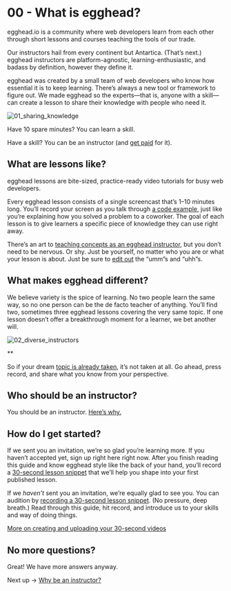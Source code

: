 # 00 - What is egghead?
egghead.io is a community where web developers learn from each other through short lessons and courses teaching the tools of our trade. 

Our instructors hail from every continent but Antartica. (That’s next.) egghead instructors are platform-agnostic, learning-enthusiastic, and badass by definition, however they define it.

egghead was created by a small team of web developers who know how essential it is to keep learning. There’s always a new tool or framework to figure out. We made egghead so the experts—that is, anyone with a skill—can create a lesson to share their knowledge with people who need it.


![01_sharing_knowledge](https://d2mxuefqeaa7sj.cloudfront.net/s_5998CB8F4ACAE04353DF55D78578CAC9F495218C5B780DCB121ECA0E8390328B_1530529136099_file.png)



Have 10 spare minutes? You can learn a skill. 

Have a skill? You can be an instructor (and [get paid](https://paper.dropbox.com/doc/FRoGSwr8LPNxoyd6ViWiE) for it).

## What are lessons like?

egghead lessons are bite-sized, practice-ready video tutorials for busy web developers. 

Every egghead lesson consists of a single screencast that’s 1–10 minutes long. You’ll record your screen as you talk through [a code example](https://paper.dropbox.com/doc/05-Create-your-code-example-cDZZONYRKCLyHsIKaIuSY), just like you’re explaining how you solved a problem to a coworker. The goal of each lesson is to give learners a specific piece of knowledge they can use right away.

There’s an art to [teaching concepts as an egghead instructor](https://paper.dropbox.com/doc/06-How-to-instruct-z72d73FEvscPjJwwGDLIS), but you don’t need to be nervous. Or shy. Just be yourself, no matter who you are or what your lesson is about. Just be sure to [edit out](https://paper.dropbox.com/doc/04-Edit-your-lesson-MeWShbq74RFNerLauz5AH) the “umm”s and “uhh”s.


## What makes egghead different?

We believe variety is the spice of learning. No two people learn the same way, so no one person can be the de facto teacher of anything. You’ll find two, sometimes three egghead lessons covering the very same topic. If one lesson doesn’t offer a breakthrough moment for a learner, we bet another will. 


![02_diverse_instructors](https://d2mxuefqeaa7sj.cloudfront.net/s_5998CB8F4ACAE04353DF55D78578CAC9F495218C5B780DCB121ECA0E8390328B_1530529160184_file.png)

**

So if your dream [topic is already taken](https://paper.dropbox.com/doc/03-What-if-a-lesson-already-exists-EkgS7A0FsyKtftFTs2Yr1), it’s not taken at all. Go ahead, press record, and share what you know from your perspective. 


## Who should be an instructor?

You should be an instructor. [Here’s why.](https://paper.dropbox.com/doc/01-Why-be-an-instructor-u68jBYc1Ly1F5wWoi4jXT)


## How do I get started?

If we sent you an invitation, we’re so glad you’re learning more. If you haven’t accepted yet, sign up right here right now. After you finish reading this guide and know egghead style like the back of your hand, you’ll record a [30-second lesson snippet](https://paper.dropbox.com/doc/04-Create-your-30-second-lesson-0wwXUm3M924ym22w3ZpPZ) that we’ll help you shape into your first published lesson.

If we *haven’t* sent you an invitation, we’re equally glad to see you. You can audition by [recording a 30-second lesson snippet](https://paper.dropbox.com/doc/04-Create-your-30-second-lesson-0wwXUm3M924ym22w3ZpPZ). (No pressure, deep breath.) Read through this guide, hit record, and introduce us to your skills and way of doing things. 

[More on creating and uploading your 30-second videos](https://paper.dropbox.com/doc/04-Create-your-30-second-lesson-0wwXUm3M924ym22w3ZpPZ)


## No more questions?

Great! We have more answers anyway.

Next up → [Why be an instructor?](https://paper.dropbox.com/doc/01-Why-be-an-instructor-u68jBYc1Ly1F5wWoi4jXT)

